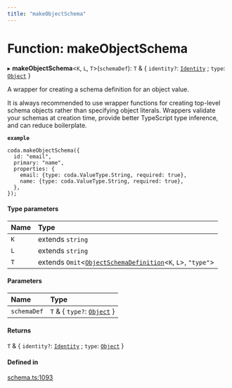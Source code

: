 ```yaml
---
title: "makeObjectSchema"
---
```

# Function: makeObjectSchema

▸ **makeObjectSchema**<`K`, `L`, `T`\>(`schemaDef`): `T` & { `identity?`: [`Identity`](../interfaces/Identity.md) ; `type`: [`Object`](../enums/ValueType.md#object)  }

A wrapper for creating a schema definition for an object value.

It is always recommended to use wrapper functions for creating top-level schema
objects rather than specifying object literals. Wrappers validate your schemas
at creation time, provide better TypeScript type inference, and can reduce
boilerplate.

**`example`**
```
coda.makeObjectSchema({
  id: "email",
  primary: "name",
  properties: {
    email: {type: coda.ValueType.String, required: true},
    name: {type: coda.ValueType.String, required: true},
  },
});
```

#### Type parameters

| Name | Type |
| :------ | :------ |
| `K` | extends `string` |
| `L` | extends `string` |
| `T` | extends `Omit`<[`ObjectSchemaDefinition`](../interfaces/ObjectSchemaDefinition.md)<`K`, `L`\>, ``"type"``\> |

#### Parameters

| Name | Type |
| :------ | :------ |
| `schemaDef` | `T` & { `type?`: [`Object`](../enums/ValueType.md#object)  } |

#### Returns

`T` & { `identity?`: [`Identity`](../interfaces/Identity.md) ; `type`: [`Object`](../enums/ValueType.md#object)  }

#### Defined in

[schema.ts:1093](https://github.com/coda/packs-sdk/blob/main/schema.ts#L1093)
